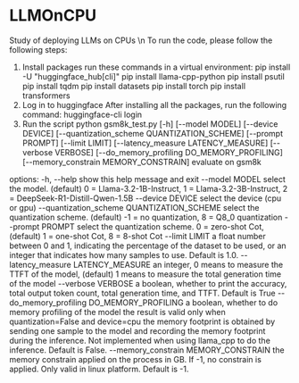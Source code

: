 # LLMOnCPU
Study of deploying LLMs on CPUs \n
To run the code, please follow the following steps:
1. Install packages
   run these commands in a virtual environment:
   pip install -U "huggingface_hub[cli]"
   pip install llama-cpp-python
   pip install psutil
   pip install tqdm
   pip install datasets
   pip install torch
   pip install transformers
2. Log in to huggingface
   After installing all the packages, run the following command:
   huggingface-cli login
3. Run the script
   python gsm8k_test.py [-h] [--model MODEL] [--device DEVICE] [--quantization_scheme QUANTIZATION_SCHEME]
                     [--prompt PROMPT] [--limit LIMIT] [--latency_measure LATENCY_MEASURE] [--verbose VERBOSE]
                     [--do_memory_profiling DO_MEMORY_PROFILING] [--memory_constrain MEMORY_CONSTRAIN]
   evaluate on gsm8k

  options:
    -h, --help            show this help message and exit
    --model MODEL         select the model. (default) 0 = Llama-3.2-1B-Instruct, 1 = Llama-3.2-3B-Instruct, 2 =
                          DeepSeek-R1-Distill-Qwen-1.5B
    --device DEVICE       select the device (cpu or gpu)
    --quantization_scheme QUANTIZATION_SCHEME
                          select the quantization scheme. (default) -1 = no quantization, 8 = Q8_0 quantization
    --prompt PROMPT       select the quantization scheme. 0 = zero-shot Cot, (default) 1 = one-shot Cot, 8 = 8-shot Cot
    --limit LIMIT         a float number between 0 and 1, indicating the percentage of the dataset to be used, or an
                          integer that indicates how many samples to use. Default is 1.0.
    --latency_measure LATENCY_MEASURE
                          an integer, 0 means to measure the TTFT of the model, (default) 1 means to measure the total     generation
                          time of the model
    --verbose VERBOSE     a boolean, whether to print the accuracy, total output token count, total generation time, and
                          TTFT. Default is True
    --do_memory_profiling DO_MEMORY_PROFILING
                          a boolean, whether to do memory profiling of the model the result is valid only when
                          quantization=False and device=cpu the memory footprint is obtained by sending one sample to
                          the model and recording the memory footprint during the inference. Not implemented when using
                          llama_cpp to do the inference. Default is False.
    --memory_constrain MEMORY_CONSTRAIN
                          the memory constrain applied on the process in GB. If -1, no constrain is applied. Only valid
                          in linux platform. Default is -1.
   
